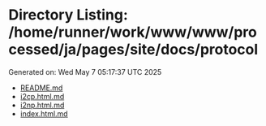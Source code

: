 # Directory Listing: /home/runner/work/www/www/processed/ja/pages/site/docs/protocol
Generated on: Wed May  7 05:17:37 UTC 2025

- [README.md](README.md)
- [i2cp.html.md](i2cp.html.md)
- [i2np.html.md](i2np.html.md)
- [index.html.md](index.html.md)
